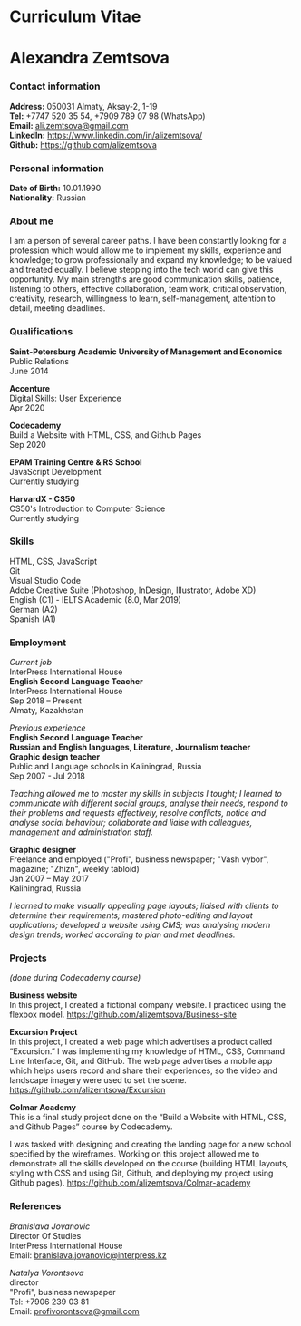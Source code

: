 # Curriculum Vitae
# Alexandra Zemtsova

### Contact information
**Address:** 050031 Almaty, Aksay-2, 1-19   
**Tel:** +7747 520 35 54, +7909 789 07 98 (WhatsApp)   
**Email:** ali.zemtsova@gmail.com   
**LinkedIn:** https://www.linkedin.com/in/alizemtsova/   
**Github:** https://github.com/alizemtsova   

### Personal information
**Date of Birth:** 10.01.1990   
**Nationality:** Russian

### About me
I am a person of several career paths. I have been constantly looking for a profession which would allow me to implement my skills, experience and knowledge; to grow professionally and expand my knowledge; to be valued and treated equally. I believe stepping into the tech world can give this opportunity. My main strengths are good communication skills, patience, listening to others, effective collaboration, team work, critical observation, creativity, research, willingness to learn, self-management, attention to detail, meeting deadlines. 

### Qualifications
**Saint-Petersburg Academic University of Management and Economics**   
Public Relations    
June 2014   

**Accenture**   
Digital Skills: User Experience   
Apr 2020   

**Codecademy**   
Build a Website with HTML, CSS, and Github Pages   
Sep 2020   

**EPAM Training Centre & RS School**   
JavaScript Development    
Currently studying   

**HarvardX - CS50**   
CS50's Introduction to Computer Science   
Currently studying   

### Skills
HTML, CSS, JavaScript   
Git   
Visual Studio Code   
Adobe Creative Suite (Photoshop, InDesign, Illustrator, Adobe XD)   
English (C1) - IELTS Academic (8.0, Mar 2019)   
German (A2)   
Spanish (A1)   

### Employment
*Current job*   
InterPress International House   
**English Second Language Teacher**   
InterPress International House   
Sep 2018 – Present   
Almaty, Kazakhstan   

*Previous experience*   
**English Second Language Teacher   
Russian and English languages, Literature, Journalism teacher   
Graphic design teacher**  
Public and Language schools in Kaliningrad, Russia   
Sep 2007 - Jul 2018   

*Teaching allowed me to master my skills in subjects I tought; I learned to communicate with different social groups, analyse their needs, respond to their problems and requests effectively, resolve conflicts, notice and analyse social behaviour; collaborate and liaise with colleagues, management and administration staff.*

**Graphic designer**   
Freelance and employed ("Profi", business newspaper; "Vash vybor", magazine; "Zhizn", weekly tabloid)   
Jan 2007 – May 2017   
Kaliningrad, Russia   

*I learned to make visually appealing page layouts; liaised with clients to determine their requirements; mastered photo-editing and layout applications; developed a website using CMS; was analysing modern design trends; worked according to plan and met deadlines.*


### Projects 
*(done during Codecademy course)*

**Business website**   
In this project, I created a fictional company website. I practiced using the flexbox model.
https://github.com/alizemtsova/Business-site

**Excursion Project**   
In this project, I created a web page which advertises a product called “Excursion.” I was implementing my knowledge of HTML, CSS, Command Line Interface, Git, and GitHub. 
The web page advertises a mobile app which helps users record and share their experiences, so the video and landscape imagery were used to set the scene. 
https://github.com/alizemtsova/Excursion

**Colmar Academy**   
This is a final study project done on the “Build a Website with HTML, CSS, and Github Pages” course by Codecademy.

I was tasked with designing and creating the landing page for a new school specified by the wireframes.
Working on this project allowed me to demonstrate all the skills developed on the course (building HTML layouts, styling with CSS and using Git, Github, and deploying my project using Github pages).
https://github.com/alizemtsova/Colmar-academy


### References
*Branislava Jovanovic*   
Director Of Studies   
InterPress International House   
Email: branislava.jovanovic@interpress.kz   

*Natalya Vorontsova*   
director   
"Profi", business newspaper   
Tel: +7906 239 03 81   
Email: profivorontsova@gmail.com   
